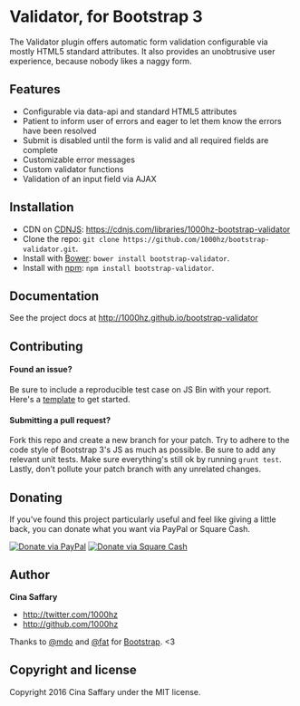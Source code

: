 # Validator, for Bootstrap 3
The Validator plugin offers automatic form validation configurable via mostly HTML5 standard attributes.
It also provides an unobtrusive user experience, because nobody likes a naggy form.

## Features
- Configurable via data-api and standard HTML5 attributes
- Patient to inform user of errors and eager to let them know the errors have been resolved
- Submit is disabled until the form is valid and all required fields are complete
- Customizable error messages
- Custom validator functions
- Validation of an input field via AJAX

## Installation
* CDN on [CDNJS](https://cdnjs.com): https://cdnjs.com/libraries/1000hz-bootstrap-validator
* Clone the repo: `git clone https://github.com/1000hz/bootstrap-validator.git`.
* Install with [Bower](http://bower.io): `bower install bootstrap-validator`.
* Install with [npm](https://www.npmjs.com): `npm install bootstrap-validator`.

## Documentation

See the project docs at http://1000hz.github.io/bootstrap-validator

## Contributing
#### Found an issue?
Be sure to include a reproducible test case on JS Bin with your report. Here's a [template](http://jsbin.com/fopaposaci/1/edit?html,js,output) to get started.
#### Submitting a pull request?
Fork this repo and create a new branch for your patch.
Try to adhere to the code style of Bootstrap 3's JS as much as possible.
Be sure to add any relevant unit tests.
Make sure everything's still ok by running `grunt test`.
Lastly, don't pollute your patch branch with any unrelated changes.

## Donating
If you've found this project particularly useful and feel like giving a little back, you can donate what you want via PayPal or Square Cash.

<a href="https://paypal.me/1000hz"><img src="https:img.shields.io/badge/Donate-PayPal-blue.svg" alt="Donate via PayPal"></a>
<a href="https://cash.me/$cina"><img src="https:img.shields.io/badge/Donate-Square Cash-brightgreen.svg" alt="Donate via Square Cash"></a>


## Author

**Cina Saffary**
- http://twitter.com/1000hz
- http://github.com/1000hz

Thanks to  [@mdo](https://github.com/mdo) and [@fat](https://github.com/fat) for [Bootstrap](http://getbootstrap.com). <3

## Copyright and license
Copyright 2016 Cina Saffary under the MIT license.
